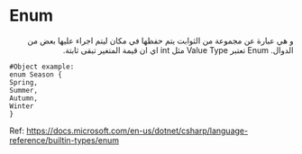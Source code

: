 ﻿# Enum
<div dir="rtl">
و هي عبارة عن مجموعة من الثوابت  يتم حفظها في مكان ليتم اجراء عليها بعض من الدوال. Enum تعتبر Value  Type  مثل int اي ان قيمة المتغير تبقى ثابتة.


 </div>

	#Object example:
	enum Season { 
	Spring, 
	Summer, 
	Autumn, 
	Winter 
	}


Ref:
https://docs.microsoft.com/en-us/dotnet/csharp/language-reference/builtin-types/enum
